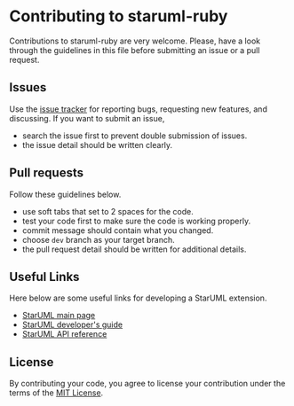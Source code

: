 # Contributing to staruml-ruby

Contributions to staruml-ruby are very welcome. Please, have a look through the
guidelines in this file before submitting an issue or a pull request.

## Issues

Use the [issue tracker][issuetracker] for reporting bugs, requesting new
features, and discussing. If you want to submit an issue,

* search the issue first to prevent double submission of issues.
* the issue detail should be written clearly.

## Pull requests

Follow these guidelines below.

* use soft tabs that set to 2 spaces for the code.
* test your code first to make sure the code is working properly.
* commit message should contain what you changed.
* choose `dev` branch as your target branch.
* the pull request detail should be written for additional details.

## Useful Links

Here below are some useful links for developing a StarUML extension.

* [StarUML main page][staruml]
* [StarUML developer's guide][starumldev]
* [StarUML API reference][starumlapi]

## License

By contributing your code, you agree to license your contribution under the
terms of the [MIT License][license].

[issuetracker]: https://github.com/meisyal/staruml-ruby/issues
[staruml]: http://staruml.io
[starumldev]: https://github.com/staruml/staruml-dev-docs/wiki
[starumlapi]: http://starumldocs-7a0.kxcdn.com/2.0.0/api
[license]: https://github.com/meisyal/staruml-ruby/blob/master/LICENSE
